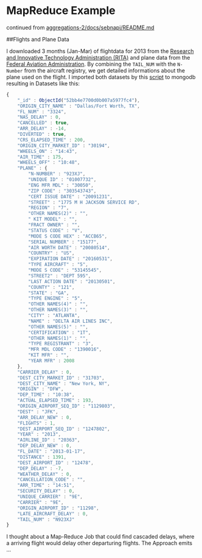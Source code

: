 # MapReduce Example

continued from [aggregations-2/docs/sebnapi/README.md](https://github.com/nosql/aggregations-2/blob/master/docs/sebnapi/README.md)

##Flights and Plane Data

I downloaded 3 months (Jan-Mar) of flightdata for 2013 from the [Research and Innovative Technology Administration (RITA)](http://www.transtats.bts.gov/DL_SelectFields.asp?Table_ID=236) and plane data from the [Federal Aviation Administration](http://www.faa.gov/licenses_certificates/aircraft_certification/aircraft_registry/). By combining the `TAIL_NUM` with the `N-Number` from the aircraft registry, we get detailed informations about the plane used on the flight. I imported both datasets by this [script](../../data/sebnapi/import_rita.py) to mongodb resulting in Datasets like this:

```js
{
	"_id" : ObjectId("52bb4e7700d0b007a5977fc4"),
	"ORIGIN_CITY_NAME" : "Dallas/Fort Worth, TX",
	"FL_NUM" : "3324",
	"NAS_DELAY" : 0,
	"CANCELLED" : true,
	"ARR_DELAY" : -14,
	"DIVERTED" : true,
	"CRS_ELAPSED_TIME" : 200,
	"ORIGIN_CITY_MARKET_ID" : "30194",
	"WHEELS_ON" : "14:43",
	"AIR_TIME" : 175,
	"WHEELS_OFF" : "10:48",
	"PLANE" : {
		"N-NUMBER" : "923XJ",
		"UNIQUE ID" : "01007732",
		"ENG MFR MDL" : "30050",
		"ZIP CODE" : "303543743",
		"CERT ISSUE DATE" : "20091231",
		"STREET" : "1775 M H JACKSON SERVICE RD",
		"REGION" : "7",
		"OTHER NAMES(2)" : "",
		" KIT MODEL" : "",
		"FRACT OWNER" : "",
		"STATUS CODE" : "V",
		"MODE S CODE HEX" : "ACCB65",
		"SERIAL NUMBER" : "15177",
		"AIR WORTH DATE" : "20080514",
		"COUNTRY" : "US",
		"EXPIRATION DATE" : "20160531",
		"TYPE AIRCRAFT" : "5",
		"MODE S CODE" : "53145545",
		"STREET2" : "DEPT 595",
		"LAST ACTION DATE" : "20130501",
		"COUNTY" : "121",
		"STATE" : "GA",
		"TYPE ENGINE" : "5",
		"OTHER NAMES(4)" : "",
		"OTHER NAMES(3)" : "",
		"CITY" : "ATLANTA",
		"NAME" : "DELTA AIR LINES INC",
		"OTHER NAMES(5)" : "",
		"CERTIFICATION" : "1T",
		"OTHER NAMES(1)" : "",
		"TYPE REGISTRANT" : "3",
		"MFR MDL CODE" : "1390016",
		"KIT MFR" : "",
		"YEAR MFR" : 2008
	},
	"CARRIER_DELAY" : 0,
	"DEST_CITY_MARKET_ID" : "31703",
	"DEST_CITY_NAME" : "New York, NY",
	"ORIGIN" : "DFW",
	"DEP_TIME" : "10:38",
	"ACTUAL_ELAPSED_TIME" : 193,
	"ORIGIN_AIRPORT_SEQ_ID" : "1129803",
	"DEST" : "JFK",
	"ARR_DELAY_NEW" : 0,
	"FLIGHTS" : 1,
	"DEST_AIRPORT_SEQ_ID" : "1247802",
	"YEAR" : "2013",
	"AIRLINE_ID" : "20363",
	"DEP_DELAY_NEW" : 0,
	"FL_DATE" : "2013-01-17",
	"DISTANCE" : 1391,
	"DEST_AIRPORT_ID" : "12478",
	"DEP_DELAY" : -7,
	"WEATHER_DELAY" : 0,
	"CANCELLATION_CODE" : "",
	"ARR_TIME" : "14:51",
	"SECURITY_DELAY" : 0,
	"UNIQUE_CARRIER" : "9E",
	"CARRIER" : "9E",
	"ORIGIN_AIRPORT_ID" : "11298",
	"LATE_AIRCRAFT_DELAY" : 0,
	"TAIL_NUM" : "N923XJ"
}
```


I thought about a Map-Reduce Job that could find cascaded delays, where a arriving flight would delay other departuring flights. The Approach emits ...